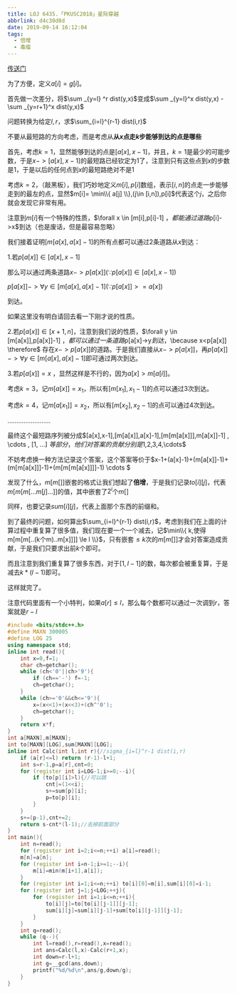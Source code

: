 ```yaml
---
title: LOJ 6435.「PKUSC2018」星际穿越
abbrlink: d4c30d8d
date: 2019-09-14 16:12:04
tags:
  - 倍增
  - 毒瘤
---
```


[传送门](https://loj.ac/problem/6435)

为了方便，定义$a[i]=g[i]$。

首先做一次差分，将$\sum _{y=l} ^r dist(y,x)$变成$\sum _{y=l}^x dist(y,x) - \sum _{y=r+1}^x dist(y,x)$

问题转换为给定$l,r$，求$\sum_{i=l}^{r-1} dist(i,r)$

不要从最短路的方向考虑，而是考虑从**从$x$点走$k$步能够到达的点是哪些**

首先，考虑$k=1$，显然能够到达的点是$[a[x],x-1]$，并且，$k=1$是最少的可能步数，于是$x->[a[x],x-1]$的最短路已经钦定为$1$了，注意到只有这些点到$x$的步数是$1$，于是以后的任何点到$x$的最短路绝对不是$1$

考虑$k=2$，（敲黑板），我们巧妙地定义$m[i],p[i]$数组，表示$[i,n]$的点走一步能够走到的最左的点，显然$m[i]=
\min\\{ a[j] \\},(j\in [i,n]),p[i]$代表这个$j$，之后你就会发现它非常有用。

注意到$m[i]$有一个特殊的性质，$\forall x \in [m[i],p[i]-1] $，都能通过道路$p[i]->x$到达（也是废话，但是最容易忽略）

我们接着证明$[m[a[x],a[x]-1]$的所有点都可以通过$2$条道路从$x$到达：

1.若$p[a[x]] \in [a[x],x-1]$

那么可以通过两条道路$x->p[a[x]] (\because p[a[x]] \in [a[x],x-1])$

$p[a[x]] -> \forall y \in [m[a[x],a[x]-1] (\because p[a[x]] >= a[x])$

到达。

如果这里没有明白请回去看一下刚才说的性质。

2.若$p[a[x]] \in [x+1,n]$，注意到我们说的性质，$\forall y \in [m[a[x]],p[a[x]]-1] $，都可以通过一条道路$p[a[x]->y$到达，$\because x<p[a[x]] \therefore$ 存在$x->p[a[x]]$的道路。于是我们直接从$x->p[a[x]]$，再$p[a[x]]-> \forall y \in [m[a[x],a[x]-1]$即可通过两次到达。

3.若$p[a[x]] = x$ ，显然这样是不行的，因为$a[x] > m[a[i]]$。

考虑$k=3$，记$m[a[x]]=x_1$，所以有$[m[x_1],x_1-1]$的点可以通过$3$次到达。

考虑$k=4$，记$m[a[x_1]]=x_2$，所以有$[m[x_2],x_2-1]$的点可以通过$4$次到达。

……………………

最终这个最短路序列被分成$[a[x],x-1],[m[a[x]],a[x]-1],[m[m[a[x]]],m[a[x]]-1] , \cdots , [1, ...] $等部分，他们对答案的贡献分别是$1,2,3,4,\cdots$

不妨考虑换一种方法记录这个答案，这个答案等价于$x-1+(a[x]-1)+(m[a[x]]-1)+(m[m[a[x]]]-1)+(m[m[m[a[x]]]]-1) \cdots $

发现了什么，$m[m[]]$嵌套的格式让我们想起了**倍增**，于是我们记录$to[i][j]$，代表$m[m[m[...m[j]...]]$的值，其中嵌套了$2^i$个$m[]$

同样，也要记录$sum[i][j]$，代表上面那个东西的前缀和。

到了最终的问题，如何算出$\sum_{i=l}^{r-1} dist(i,r)$，考虑到我们在上面的计算过程中重复算了很多值，我们现在要一个一个减去，记$\min\\{ k,使得m[m[m[..(k个m)..m[x]]]] \le l \\}$，只有嵌套$\le k$次的$m[m[ ]]$才会对答案造成贡献，于是我们只要求出前$k$个即可。

而且注意到我们重复算了很多东西，对于$[1,l-1]$的数，每次都会被重复算，于是减去$k*(l-1)$即可。

这样就完了。

注意代码里面有一个小特判，如果$a[r]\le l$，那么每个数都可以通过一次调到$r$，答案就是$r-l$

```cpp
#include <bits/stdc++.h>
#define MAXN 300005
#define LOG 25
using namespace std;
inline int read(){
	int x=0,f=1;
	char ch=getchar();
	while (ch<'0'||ch>'9'){
		if (ch=='-') f=-1;
		ch=getchar();
	}
	while (ch>='0'&&ch<='9'){
		x=(x<<1)+(x<<3)+(ch^'0');
		ch=getchar();
	}
	return x*f;
}
int a[MAXN],m[MAXN];
int to[MAXN][LOG],sum[MAXN][LOG];
inline int Calc(int l,int r){//sigma_{i=l}^r-1 dist(i,r)
	if (a[r]<=l) return (r-1)-l+1;
	int s=r-1,p=a[r],cnt=0;
	for (register int i=LOG-1;i>=0;--i){
		if (to[p][i]>l){//可以跳
			cnt|=(1<<i);
			s+=sum[p][i];
			p=to[p][i];
		}
	}
	s+=(p-1),cnt+=2;
	return s-cnt*(l-1);//去掉前面部分
}
int main(){
	int n=read();
	for (register int i=2;i<=n;++i) a[i]=read();
	m[n]=a[n];
	for (register int i=n-1;i>=1;--i){
		m[i]=min(m[i+1],a[i]);
	}
	for (register int i=1;i<=n;++i) to[i][0]=m[i],sum[i][0]=i-1;
	for (register int j=1;j<LOG;++j){
		for (register int i=1;i<=n;++i){
			to[i][j]=to[to[i][j-1]][j-1];
			sum[i][j]=sum[i][j-1]+sum[to[i][j-1]][j-1];
		}
	}
	int q=read();
	while (q--){
		int l=read(),r=read(),x=read();
		int ans=Calc(l,x)-Calc(r+1,x);
		int down=r-l+1;
		int g=__gcd(ans,down);
		printf("%d/%d\n",ans/g,down/g);
	}
}
```